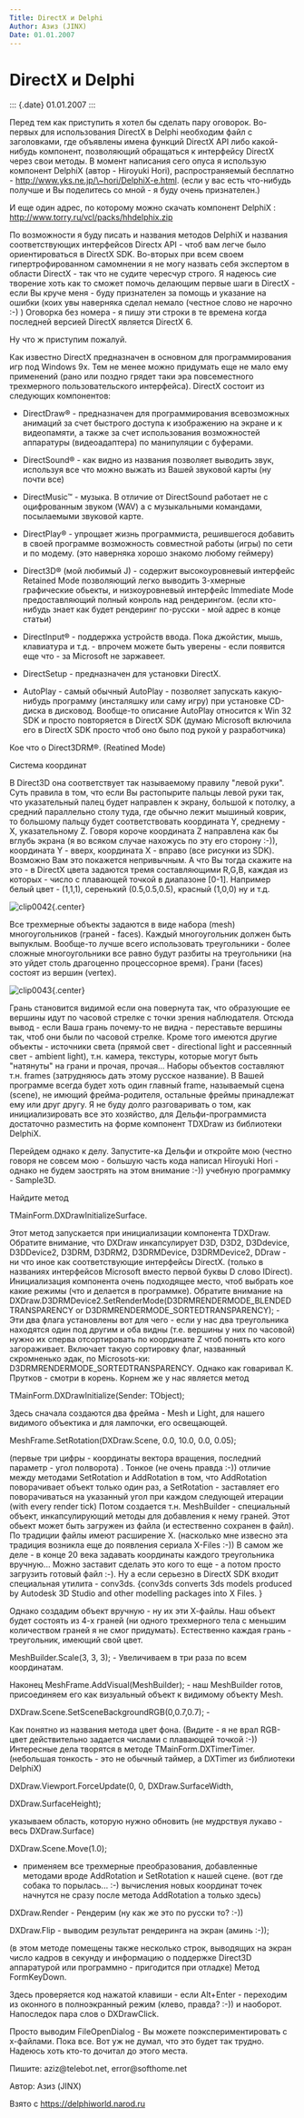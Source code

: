 ```yaml
---
Title: DirectX и Delphi
Author: Азиз (JINX)
Date: 01.01.2007
---
```



DirectX и Delphi
================

::: {.date}
01.01.2007
:::

Перед тем как приступить я хотел бы сделать пару оговорок. Во-первых для
использования DirectX в Delphi необходим файл с заголовками, где
объявлены имена функций DirectX API либо какой-нибудь компонент,
позволяющий обращаться к интерфейсу DirectX через свои методы. В момент
написания сего опуса я использую компонент DelphiX (автор - Hiroyuki
Hori), распространяемый бесплатно -
http://www.yks.ne.jp/\~hori/DelphiX-e.html. (если у вас есть что-нибудь
получше и Вы поделитесь со мной - я буду очень признателен.)

И еще один адрес, по которому можно скачать компонент DelphiX :
http://www.torry.ru/vcl/packs/hhdelphix.zip

По возможности я буду писать и названия методов DelphiX и названия
соответствующих интерфейсов Directx API - чтоб вам легче было
ориентироваться в DirectX SDK. Во-вторых при всем своем
гипертрофированном самомнении я не могу назвать себя экспертом в области
DirectX - так что не судите чересчур строго. Я надеюсь сие творение
хоть как то сможет помочь делающим первые шаги в DirectX - если Вы
круче меня - буду признателен за помощь и указание на ошибки (коих увы
наверняка сделал немало (честное слово не нарочно :-) ) Оговорка без
номера - я пишу эти строки в те времена когда последней версией DirectX
является DirectX 6.

Ну что ж приступим пожалуй.

Как известно DirectX предназначен в основном для программирования игр
под Windows 9x. Тем не менее можно придумать еще не мало ему применений
(рано или поздно грядет таки эра повсеместного трехмерного
пользовательского интерфейса). DirectX состоит из следующих компонентов:

- DirectDraw® - предназначен для программирования всевозможных анимаций за счет быстрого доступа к изображению на экране и к видеопамяти, а также за счет использования возможностей аппаратуры (видеоадаптера) по манипуляции с буферами.

- DirectSound® - как видно из названия позволяет выводить звук, используя все что можно выжать из Вашей звуковой карты (ну почти все)

- DirectMusic™ - музыка. В отличие от DirectSound работает не с оцифрованным звуком (WAV) а с музыкальными командами, посылаемыми звуковой карте.

- DirectPlay® - упрощает жизнь программиста, решившегося добавить в своей программе возможность совместной работы (игры) по сети и по модему. (это наверняка хорошо знакомо любому геймеру)

- Direct3D® (мой любимый J) - содержит высокоуровневый интерфейс Retained Mode позволяющий легко выводить 3-хмерные графические обьекты, и низкоуровневый интерфейс Immediate Mode предоставляющий полный конроль над рендерингом. (если кто-нибудь знает как будет рендеринг по-русски - мой адрес в конце статьи)

- DirectInput® - поддержка устройств ввода. Пока джойстик, мышь, клавиатура и т.д. - впрочем можете быть уверены - если появится еще что - за Microsoft не заржавеет.

- DirectSetup - предназначен для установки DirectX.

- AutoPlay - самый обычный AutoPlay - позволяет запускать какую-нибудь программу (инсталяшку или саму игру) при установке CD-диска в дисковод. Вообще-то описание AutoPlay относится к Win 32 SDK и просто повторяется в DirectX SDK (думаю Microsoft включила его в DirectX SDK просто чтоб оно было под рукой у разработчика)

Кое что о Direct3DRM®. (Reatined Mode)

Система координат

В Direct3D она соответствует так называемому правилу "левой руки".
Суть правила в том, что если Вы растопырите пальцы левой руки так, что
указательный палец будет направлен к экрану, большой к потолку, а
средний параллельно столу туда, где обычно лежит мышиный коврик, то
большому пальцу будет соответствовать координата Y, среднему - X,
указательному Z. Говоря короче координата Z направлена как бы вглубь
экрана (я во всяком случае нахожусь по эту его сторону :-)), координата
Y - вверх, координата X - вправо (все рисунки из SDK). Возможно Вам
это покажется непривычным. А что Вы тогда скажите на это - в DirectX
цвета задаются тремя составляющими R,G,B, каждая из которых - число с
плавающей точкой в диапазоне [0-1]. Например белый цвет - (1,1,1),
серенький (0.5,0.5,0.5), красный (1,0,0) ну и т.д.

![clip0042](clip0042.png){.center}

Все трехмерные объекты задаются в виде набора (mesh) многоугольников
(граней - faces). Каждый многоугольник должен быть выпуклым. Вообще-то
лучше всего использовать треугольники - более сложные многоугольники
все равно будут разбиты на треугольники (на это уйдет столь драгоценно
процессорное время). Грани (faces) состоят из вершин (vertex).

![clip0043](clip0043.png){.center}

Грань становится видимой если она повернута так, что образующие ее
вершины идут по часовой стрелке с точки зрения наблюдателя. Отсюда вывод -
если Ваша грань почему-то не видна - переставьте вершины так, чтоб
они были по часовой стрелке. Кроме того имеются другие объекты -
источники света (прямой свет - directional light и рассеянный свет -
ambient light), т.н. камера, текстуры, которые могут быть "натянуты"
на грани и прочая, прочая... Наборы объектов составляют т.н. frames
(затрудняюсь дать этому русское название). В Вашей программе всегда
будет хоть один главный frame, называемый сцена (scene), не имющий
фрейма-родителя, остальные фреймы принадлежат ему или друг другу. Я не
буду долго разговаривать о том, как инициализировать все это хозяйство,
для Дельфи-программиста достаточно разместить на форме компонент TDXDraw
из библиотеки DelphiX.

Перейдем однако к делу. Запустите-ка Дельфи и откройте мою (честно
говоря не совсем мою - большую часть кода написал Hiroyuki Hori -
однако не будем заострять на этом внимание :-)) учебную программку -
Sample3D.

Найдите метод

TMainForm.DXDrawInitializeSurface.

Этот метод запускается при инициализации компонента TDXDraw. Обратите
внимание, что DXDraw инкапсулирует D3D, D3D2, D3Ddevice, D3DDevice2,
D3DRM, D3DRM2, D3DRMDevice, D3DRMDevice2, DDraw - ни что иное как
соответствующие интерфейсы DirectX. (только в названиях интерфейсов
Microsoft вместо первой буквы D слово IDirect). Инициализация компонента
очень подходящее место, чтоб выбрать кое какие режимы (что и делается в
программке). Обратите внимание на
DXDraw.D3DRMDevice2.SetRenderMode(D3DRMRENDERMODE\_BLENDEDTRANSPARENCY
or D3DRMRENDERMODE\_SORTEDTRANSPARENCY); - Эти два флага установлены вот
для чего - если у нас два треугольника находятся один под другим и оба
видны (т.е. вершины у них по часовой) нужно их сперва отсортировать по
координате Z чтоб понять кто кого загораживает. Включает такую
сортировку флаг, названный скромненько эдак, по Microsots-ки:
D3DRMRENDERMODE\_SORTEDTRANSPARENCY. Однако как говаривал К. Прутков -
смотри в корень. Корнем же у нас является метод

TMainForm.DXDrawInitialize(Sender: TObject);

Здесь сначала создаются два фрейма - Mesh и Light, для нашего видимого
объектика и для лампочки, его освещающей.

MeshFrame.SetRotation(DXDraw.Scene, 0.0, 10.0, 0.0, 0.05);

(первые три цифры - координаты вектора вращения, последний параметр -
угол полворота) . Тонкое (не очень правда :-)) отличие между методами
SetRotation и AddRotation в том, что AddRotation поворачивает объект
только один раз, а SetRotation - заставляет его поворачиваться на
указанный угол при каждом следующей итерации (with every render tick)
Потом создается т.н. MeshBuilder - специальный объект, инкапсулирующий
методы для добавления к нему граней. Этот обьект может быть загружен из
файла (и естественно сохранен в файл). По традиции файлы имеют
расширение X. (насколько мне извесно эта традиция возникла еще до
появления сериала X-Files :-)) В самом же деле - в конце 20 века
задавать координаты каждого треугольника вручную... Можно заставит
сделать это кого то еще - а потом просто загрузить готовый файл :-). Ну
а если серьезно в DirectX SDK входит специальная утилита - conv3ds.
{conv3ds converts 3ds models produced by Autodesk 3D Studio and other
modelling packages into X Files. }

Однако создадим объект вручную - ну их эти Х-файлы. Наш объект будет
состоять из 4-х граней (ни одного трехмерного тела с меньшим количеством
граней я не смог придумать). Естественно каждая грань - треугольник,
имеющий свой цвет.

MeshBuilder.Scale(3, 3, 3); - Увеличиваем в три раза по всем
координатам.

Наконец MeshFrame.AddVisual(MeshBuilder); - наш MeshBuilder готов,
присоединяем его как визуальный объект к видимому объекту Mesh.

DXDraw.Scene.SetSceneBackgroundRGB(0,0.7,0.7); -

Как понятно из названия метода цвет фона. (Видите - я не врал RGB-цвет
действительно задается числами с плавающей точкой :-)) Интересные дела
творятся в методе TMainForm.DXTimerTimer. (небольшая тонкость - это не
обычный таймер, а DXTimer из библиотеки DelphiX)

DXDraw.Viewport.ForceUpdate(0, 0, DXDraw.SurfaceWidth,

DXDraw.SurfaceHeight);

указываем область, которую нужно обновить (не мудрствуя лукаво - весь
DXDraw.Surface)

DXDraw.Scene.Move(1.0);

- применяем все трехмерные преобразования, добавленные методами вроде
AddRotation и SetRotation к нашей сцене. (вот где собака то порылась...
:-) вычисления новых координат точек начнутся не сразу после метода
AddRotation а только здесь)

DXDraw.Render - Рендерим (ну как же это по русски то? :-))

DXDraw.Flip - выводим результат рендеринга на экран (аминь :-));

(в этом методе помещены также несколько строк, выводящих на экран число
кадров в секунду и информацию о поддержке Direct3D аппаратурой или
программно - пригодится при отладке) Метод FormKeyDown.

Здесь проверяется код нажатой клавиши - если Alt+Enter - переходим из
оконного в полноэкранный режим (клево, правда? :-)) и наоборот.
Напоследок пара слов о DXDrawClick.

Просто выводим FileOpenDialog - Вы можете поэкспериментировать с
x-файлами. Пока все. Вот уж не думал, что это будет так трудно. Надеюсь
хоть кто-то дочитал до этого места.

Пишите: aziz\@telebot.net, error\@softhome.net

Автор: Азиз (JINX)

Взято с <https://delphiworld.narod.ru>
